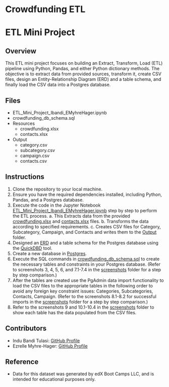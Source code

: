 # Crowdfunding ETL

# ETL Mini Project 

## Overview
This ETL mini project focuses on building an Extract, Transform, Load (ETL) pipeline using Python, Pandas, and either Python dictionary methods. The objective is to extract data from provided sources, transform it, create CSV files, design an Entity-Relationship Diagram (ERD) and a table schema, and finally load the CSV data into a Postgres database.

## Files
- ETL_Mini_Project_Ibandi_EMyhreHager.ipynb
- crowdfunding_db_schema.sql
- Resources
  - crowdfunding.xlsx
  - contacts.xlsx
- Output
  - category.csv
  - subcategory.csv
  - campaign.csv
  - contacts.csv

## Instructions
1. Clone the repository to your local machine.
2. Ensure you have the required dependencies installed, including Python, Pandas, and a Postgres database.
3. Execute the code in the Jupyter Notebook [ETL_Mini_Project_Ibandi_EMyhreHager.ipynb](https://github.com/indubt/Crowdfunding_ETL/blob/main/ETL_Mini_Project_Ibandi_EMhyreHager.ipynb) step by step to perform the ETL process.
  a. This Extracts data from the provided [crowdfunding.xlsx](https://github.com/indubt/Crowdfunding_ETL/blob/main/Resources/crowdfunding.xlsx) and [contacts.xlsx](https://github.com/indubt/Crowdfunding_ETL/blob/main/Resources/contacts.xlsx) files.
  b. Transforms the data according to specified requirements.
  c. Creates CSV files for Category, Subcategory, Campaign, and Contacts and writes them to the [Output](https://github.com/indubt/Crowdfunding_ETL/tree/main/Output) folder.
4. Designed an [ERD](https://github.com/indubt/Crowdfunding_ETL/blob/main/Screenshots/01.ERD.png) and a table schema for the Postgres database using the [QuickDBD](https://app.quickdatabasediagrams.com/#/) tool.
5. Create a new database in [Postgres](https://github.com/indubt/Crowdfunding_ETL/blob/main/Screenshots/02.Create_Database.png).
6. Execute the SQL commands in [crowdfunding_db_schema.sql](https://github.com/indubt/Crowdfunding_ETL/blob/main/crowdfunding_db_schema.sql) to create the necessary tables and constraints in your Postgres database. (Refer to screenshots 3, 4, 5, 6, and 7.1-7.4 in the [screenshots](https://github.com/indubt/Crowdfunding_ETL/tree/main/Screenshots) folder for a step by step comparison.)
7. After the tables are created use the PgAdmin data import functionality to load the CSV files to the appropriate tables in the following order to avoid any foreign key constraint issues: Categories, Subcategories, Contacts, Campaign. (Refer to the screenshots 8.1-8.2 for successful imports in the [screenshots](https://github.com/indubt/Crowdfunding_ETL/tree/main/Screenshots) folder for a step by step comparison.)
8. Refer to the screenshots 9 and 10.1-10.4 in the [screenshots](https://github.com/indubt/Crowdfunding_ETL/tree/main/Screenshots) folder to show each table has the data populated from the CSV files.

## Contributors
- Indu Bandi Tulasi: [GitHub Profile](https://github.com/indubt)
- Ezrelle Myhre-Hager: [GitHub Profile](https://github.com/myhre062)

## Reference
- Data for this dataset was generated by edX Boot Camps LLC, and is intended for educational purposes only.
